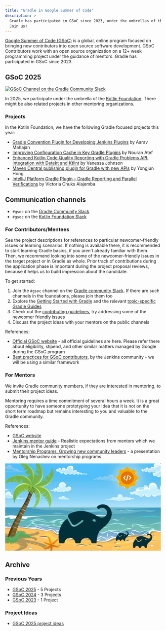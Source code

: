 ```yaml
---
title: "Gradle in Google Summer of Code"
description: >
  Gradle has participated in GSoC since 2023, under the umbrellas of the Kotlin Foundation and the Eclipse Foundation.
  Join us!
---
```


[Google Summer of Code (GSoC)](https://summerofcode.withgoogle.com/) is a global,
online program focused on bringing new contributors into open source software development.
GSoC Contributors work with an open source organization on a 12+ week programming project
under the guidance of mentors.
Gradle has participated in GSoC since 2023.

## GSoC 2025

[![GSoC Channel on the Gradle Community Slack](https://img.shields.io/badge/slack-%23gsoc-brightgreen?style=flat&logo=slack)](http://slack.gradle.org/)

In 2025, we participate under the umbrella of the [Kotlin Foundation](https://kotlinfoundation.org/).
There might be also related projects in other mentoring organizations.

### Projects

In the Kotlin Foundation, we have the following Gradle focused projects this year:

- [Gradle Convention Plugin for Developing Jenkins Plugins](./2025/jenkins-plugins-toolchain.md) by Aarav Mahajan
- [Improving Configuration Cache in Key Gradle Plugins](./2025/configuration-cache-and-lock-contention.md) by Nouran Atef
- [Enhanced Kotlin Code Quality Reporting with Gradle Problems API: Integration with Detekt and Ktlint](./2025/kotlin-code-quality-with-problems-api.md) by Vanessa Johnson
- [Maven Central publishing plugin for Gradle with new APIs](./2025/maven-central-publishing-with-new-api.md) by Yongjun Hong
- [IntelliJ Platform Gradle Plugin – Gradle Reporting and Parallel Verifications](./2025/intellij-platform-gradle-plugin.md) by Victoria Chuks Alajemba

## Communication channels

- `#gsoc` on the [Gradle Community Slack](https://gradle.org/slack-invite)
- `#gsoc` on the [Kotlin Foundation Slack](https://kotlinlang.org/community/)

### For Contributors/Mentees

See the project descriptions for references to particular newcomer-friendly issues or
learning scenarios.
If nothing is available there, it is recommended to start learning Gradle basics, if you aren't already familiar with them.
Then, we recommend looking into some of the newcomer-friendly issues in the target project or in Gradle as whole.
Prior track of contributions during the application phase is important during the project proposal reviews,
because it helps us to build impression about the candidate.

To get started:

1. Join the `#gsoc` channel on the [Gradle community Slack](https://gradle.org/slack-invite).
  If there are such channels in the foundations, please join them too
2. Explore the [Getting Started with Gradle](https://docs.gradle.org/current/userguide/getting_started_eng.html) and the relevant [topic-specific Gradle Guides](https://gradle.org/guides/)
3. Check out the [contributing guidelines](../../contributing/README.md), try addressing some of the newcomer friendly issues
4. Discuss the project ideas with your mentors on the public channels

References:

- [Official GSoC website](https://summerofcode.withgoogle.com/) -
  all official guidelines are here. Please refer there about eligibility, stipend, and other similar matters managed by Google during the GSoC program
- [Best practices for GSoC contributors](https://www.jenkins.io/projects/gsoc/students/),
  by the Jenkins community - we will be using a similar framework

### For Mentors

We invite Gradle community members, if they are interested in mentoring, to submit their project ideas.

Mentoring requires a time commitment of several hours a week.
It is a great opportunity to have someone prototyping your idea
that it is not on the short term roadmap
but remains interesting to you and valuable to the Gradle community.

References:

- [GSoC website](https://summerofcode.withgoogle.com/)
- [Jenkins mentor guide](https://www.jenkins.io/projects/gsoc/mentors/) -
  Realistic expectations from mentors which we maintain in the Jenkins project
- [Mentorship Programs. Growing new community leaders](https://speakerdeck.com/onenashev/mentorship-programs-growing-new-team-and-community-leaders) -
  a presentation by Oleg Nenashev on mentorship programs

![Gradle in Google Summer of Code](./gradle-in-gsoc.png)

## Archive

### Previous Years

- [GSoC 2025](./2025/README.md) - 5 Projects
- [GSoC 2024](./2024/README.md) - 3 Projects
- [GSoC 2023](./2023/README.md) - 1 Project

### Project Ideas

- [GSoC 2025 project ideas](./2025/project-ideas.md)

